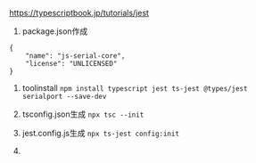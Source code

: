 https://typescriptbook.jp/tutorials/jest

1. package.json作成
```
{
    "name": "js-serial-core",
    "license": "UNLICENSED"
}
```
1. toolinstall
`npm install typescript jest ts-jest @types/jest serialport --save-dev`

1. tsconfig.json生成
`npx tsc --init`

1. jest.config.js生成
`npx ts-jest config:init`

1.
